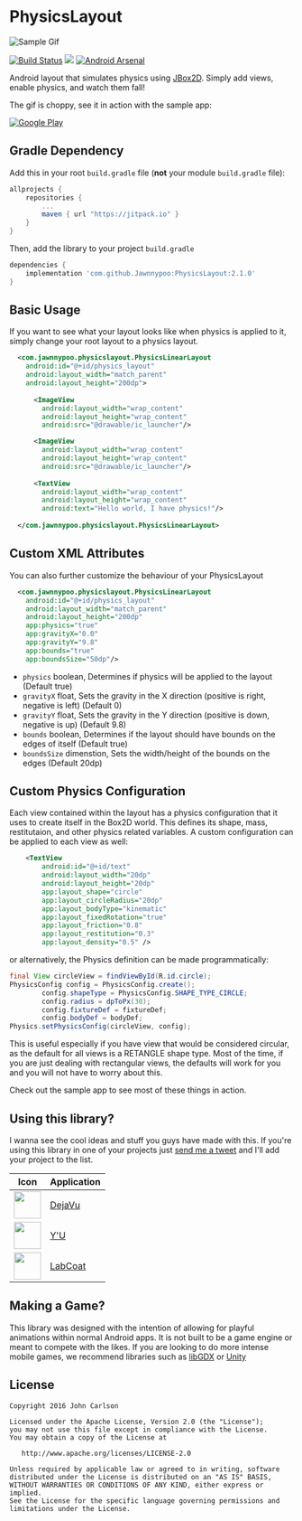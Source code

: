 # PhysicsLayout

![Sample Gif](http://fat.gfycat.com/TotalCheerfulDromedary.gif)

[![Build Status](https://travis-ci.org/Jawnnypoo/PhysicsLayout.svg?branch=master)](https://travis-ci.org/Jawnnypoo/PhysicsLayout) [![](https://jitpack.io/v/Jawnnypoo/PhysicsLayout.svg)](https://jitpack.io/#Jawnnypoo/PhysicsLayout) [![Android Arsenal](https://img.shields.io/badge/Android%20Arsenal-PhysicsLayout-brightgreen.svg?style=flat)](http://android-arsenal.com/details/1/1762)

Android layout that simulates physics using [JBox2D](https://github.com/jbox2d/jbox2d). Simply add views, enable physics, and watch them fall!

The gif is choppy, see it in action with the sample app:

[![Google Play](https://raw.githubusercontent.com/Jawnnypoo/PhysicsLayout/master/art/google-play-badge.png)](https://play.google.com/store/apps/details?id=com.jawnnypoo.physicslayout.sample)

## Gradle Dependency

Add this in your root `build.gradle` file (**not** your module `build.gradle` file):

```gradle
allprojects {
	repositories {
		...
		maven { url "https://jitpack.io" }
	}
}
```

Then, add the library to your project `build.gradle`
```gradle
dependencies {
    implementation 'com.github.Jawnnypoo:PhysicsLayout:2.1.0'
}
```

## Basic Usage
If you want to see what your layout looks like when physics is applied to it, simply change your root layout to a physics layout. 
```xml
  <com.jawnnypoo.physicslayout.PhysicsLinearLayout
    android:id="@+id/physics_layout"
    android:layout_width="match_parent"
    android:layout_height="200dp">
            
      <ImageView
        android:layout_width="wrap_content"
        android:layout_height="wrap_content"
        android:src="@drawable/ic_launcher"/>

      <ImageView
        android:layout_width="wrap_content"
        android:layout_height="wrap_content"
        android:src="@drawable/ic_launcher"/>
              
      <TextView
        android:layout_width="wrap_content"
        android:layout_height="wrap_content"
        android:text="Hello world, I have physics!"/>
            
  </com.jawnnypoo.physicslayout.PhysicsLinearLayout>
```     
## Custom XML Attributes
You can also further customize the behaviour of your PhysicsLayout
    
```xml  
  <com.jawnnypoo.physicslayout.PhysicsLinearLayout
    android:id="@+id/physics_layout"
    android:layout_width="match_parent"
    android:layout_height="200dp"
    app:physics="true"
    app:gravityX="0.0"
    app:gravityY="9.8"
    app:bounds="true"
    app:boundsSize="50dp"/>
```            

 * `physics` boolean, Determines if physics will be applied to the layout (Default true)
 * `gravityX` float, Sets the gravity in the X direction (positive is right, negative is left) (Default 0)
 * `gravityY` float, Sets the gravity in the Y direction (positive is down, negative is up) (Default 9.8)
 * `bounds` boolean, Determines if the layout should have bounds on the edges of itself (Default true)
 * `boundsSize` dimenstion, Sets the width/height of the bounds on the edges (Default 20dp)

## Custom Physics Configuration
Each view contained within the layout has a physics configuration that it uses to create itself in the Box2D world. This defines its shape, mass, restitutaion, and other physics related variables. A custom configuration can be applied to each view as well:
```xml
    <TextView
        android:id="@+id/text"
        android:layout_width="20dp"
        android:layout_height="20dp"
        app:layout_shape="circle"
        app:layout_circleRadius="20dp"
        app:layout_bodyType="kinematic"
        app:layout_fixedRotation="true"
        app:layout_friction="0.8"
        app:layout_restitution="0.3"
        app:layout_density="0.5" />
```
or alternatively, the Physics definition can be made programmatically:
```java
final View circleView = findViewById(R.id.circle);
PhysicsConfig config = PhysicsConfig.create();
        config.shapeType = PhysicsConfig.SHAPE_TYPE_CIRCLE;
        config.radius = dpToPx(30);
        config.fixtureDef = fixtureDef;
        config.bodyDef = bodyDef;
Physics.setPhysicsConfig(circleView, config);
```

This is useful especially if you have view that would be considered circular, as the default for all views is a RETANGLE shape type. Most of the time, if you are just dealing with rectangular views, the defaults will work for you and you will not have to worry about this. 

Check out the sample app to see most of these things in action.

## Using this library?

I wanna see the cool ideas and stuff you guys have made with this. If you're using this library in one of your projects just [send me a tweet](https://twitter.com/Jawnnypoo) and I'll add your project to the list.


Icon | Application
------------ | -------------
<img src="https://lh6.ggpht.com/bD8GKGQKsT-QD7vk6eV74I1JvOUOdDv7dxHN2_RghjigfStO7_kjk4PRqOb2XohG2Q=w300-rw" width="48" height="48" /> | [DejaVu]
<img src="https://lh3.googleusercontent.com/yUX513TrmvL7qnpCeyGsnw5ydjGVokY2ZKqOgc5pGD60F4JkVE4smmJyKVb8H-IZsw=w300-rw" width="48" height="48" /> | [Y'U]
<img src="https://lh3.googleusercontent.com/kI_H1o6q1ug7YcsD6B0BPkq0DUxdLYTOAEvny7wRE4fEPa130rFlzZS-6viGBumzhw=w300-rw" width="48" height="48" /> | [LabCoat]
[DejaVu]:https://play.google.com/store/apps/details?id=vincorp.in.dejavu
[Y'U]:https://play.google.com/store/apps/details?id=com.brounie.yumultimedia
[LabCoat]:https://play.google.com/store/apps/details?id=com.commit451.gitlab

## Making a Game?
This library was designed with the intention of allowing for playful animations within normal Android apps. It is not built to be a game engine or meant to compete with the likes. If you are looking to do more intense mobile games, we recommend libraries such as [libGDX](https://libgdx.badlogicgames.com/) or [Unity](https://unity3d.com/)

License
--------

    Copyright 2016 John Carlson

    Licensed under the Apache License, Version 2.0 (the "License");
    you may not use this file except in compliance with the License.
    You may obtain a copy of the License at

       http://www.apache.org/licenses/LICENSE-2.0

    Unless required by applicable law or agreed to in writing, software
    distributed under the License is distributed on an "AS IS" BASIS,
    WITHOUT WARRANTIES OR CONDITIONS OF ANY KIND, either express or implied.
    See the License for the specific language governing permissions and
    limitations under the License.
